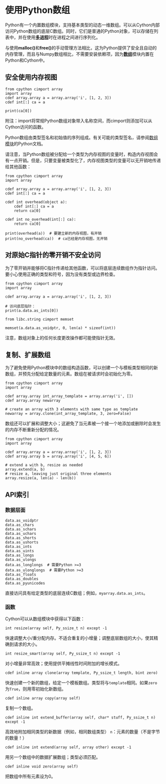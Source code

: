 # 使用Python数组
Python有一个内置数组模块，支持基本类型的动态一维数组。可以从Cython内部访问Python数组的底层C数组。同时，它们是普通的Python对象，可以存储在列表中，并在使用<b>[多进程](https://docs.python.org/3/library/multiprocessing.html#module-multiprocessing)</b>时在进程之间进行序列化。

与使用<b>malloc()</b>和<b>free()</b>的手动管理方法相比，这为Python提供了安全且自动的内存管理，而且与Numpy数组相比，不需要安装依赖项，因为<strong>[数组](https://docs.python.org/3/library/array.html#module-array)</strong>模块内置在Python和Cython中。
## 安全使用内存视图
```cython
from cpython cimport array
import array
cdef array.array a = array.array('i', [1, 2, 3])
cdef int[:] ca = a

print(ca[0])
```
附注：import将常规Python数组对象带入名称空间，而cimport则添加可以从Cython访问的函数。

Python数组由类型签名和初始值的序列组成。有关可能的类型签名，请参阅[数组模块](https://docs.python.org/3/library/array.html)的Python文档。

请注意，当Python数组被分配给一个类型为内存视图的变量时，构造内存视图会有一点开销。但是，只要变量被类型化了，内存视图类型的变量可以无开销地传递给其他函数：
```cython
from cpython cimport array
import array

cdef array.array a = array.array('i', [1, 2, 3])
cdef int[:] ca = a

cdef int overhead(object a):
    cdef int[:] ca = a
    return ca[0]

cdef int no_overhead(int[:] ca):
    return ca[0]

print(overhead(a))  # 要建立新的内存视图，有开销
print(no_overhead(ca))  # ca已经是内存视图，无开销
```
## 对原始C指针的零开销不安全访问
为了零开销并能够将C指针传递给其他函数，可以将底层连续数组作为指针访问。要小心使用正确的类型和符号，因为没有类型或边界检查。
```cython
from cpython cimport array
import array

cdef array.array a = array.array('i', [1, 2, 3])

# 访问底层指针：
print(a.data.as_ints[0])

from libc.string cimport memset

memset(a.data.as_voidptr, 0, len(a) * sizeof(int))
```
注意，数组对象上的任何长度更改操作都可能使指针无效。
## 复制、扩展数组
为了避免使用Python模块中的数组构造函数，可以创建一个与模板类型相同的新数组，并预先分配给定数量的元素。数组在被请求时会初始化为零。
```cython
from cpython cimport array
import array

cdef array.array int_array_template = array.array('i', [])
cdef array.array newarray

# create an array with 3 elements with same type as template
newarray = array.clone(int_array_template, 3, zero=False)
```
数组还可以扩展和调整大小；这避免了当元素被一个接一个地添加或删除时会发生的内存不断重新分配的情况。
```cython
from cpython cimport array
import array

cdef array.array a = array.array('i', [1, 2, 3])
cdef array.array b = array.array('i', [4, 5, 6])

# extend a with b, resize as needed
array.extend(a, b)
# resize a, leaving just original three elements
array.resize(a, len(a) - len(b))
```
## API索引
### 数据层面
```
data.as_voidptr
data.as_chars
data.as_schars
data.as_uchars
data.as_shorts
data.as_ushorts
data.as_ints
data.as_uints
data.as_longs
data.as_ulongs
data.as_longlongs  # 需要Python >=3
data.as_ulonglongs  # 需要Python >=3
data.as_floats
data.as_doubles
data.as_pyunicodes
```
直接访问具有给定类型的底层连续C数组；例如，`myarray.data.as_ints`。
### 函数
Cython可以从数组模块中获得以下函数：
```cython
int resize(array self, Py_ssize_t n) except -1
```
快速调整大小/重分配内存。不适合重复的小增量；调整底层数组的大小，使其精确到请求的大小。
```cython
int resize_smart(array self, Py_ssize_t n) except -1
```
对小增量非常高效；使用提供平摊线性时间附加的增长模式。
```cython
cdef inline array clone(array template, Py_ssize_t length, bint zero)
```
快速创建一个新的数组，给定一个模板数组。类型将与`template`相同。如果`zero`为`True`，则用零初始化新数组。
```cython
cdef inline array copy(array self)
```
复制一个数组。
```cython
cdef inline int extend_buffer(array self, char* stuff, Py_ssize_t n) except -1
```
高效地附加相同类型的新数据（例如，相同数组类型） `n`：元素的数量（不是字节的数量！）
```cython
cdef inline int extend(array self, array other) except -1
```
用另一个数组中的数据扩展数组；类型必须匹配。
```cython
cdef inline void zero(array self)
```
把数组中所有元素设为0。
